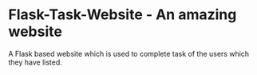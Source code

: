 Flask-Task-Website - An amazing website
========================================

A Flask based website which is used to complete task of the users which they have listed.
